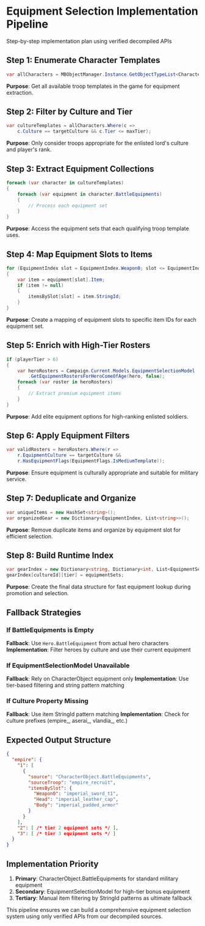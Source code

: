 # Equipment Selection Implementation Pipeline

Step-by-step implementation plan using verified decompiled APIs

## Step 1: Enumerate Character Templates
```csharp
var allCharacters = MBObjectManager.Instance.GetObjectTypeList<CharacterObject>();
```
**Purpose**: Get all available troop templates in the game for equipment extraction.

## Step 2: Filter by Culture and Tier
```csharp
var cultureTemplates = allCharacters.Where(c => 
    c.Culture == targetCulture && c.Tier <= maxTier);
```
**Purpose**: Only consider troops appropriate for the enlisted lord's culture and player's rank.

## Step 3: Extract Equipment Collections
```csharp
foreach (var character in cultureTemplates)
{
    foreach (var equipment in character.BattleEquipments)
    {
        // Process each equipment set
    }
}
```
**Purpose**: Access the equipment sets that each qualifying troop template uses.

## Step 4: Map Equipment Slots to Items
```csharp
for (EquipmentIndex slot = EquipmentIndex.Weapon0; slot <= EquipmentIndex.HorseHarness; slot++)
{
    var item = equipment[slot].Item;
    if (item != null)
    {
        itemsBySlot[slot] = item.StringId;
    }
}
```
**Purpose**: Create a mapping of equipment slots to specific item IDs for each equipment set.

## Step 5: Enrich with High-Tier Rosters
```csharp
if (playerTier > 6)
{
    var heroRosters = Campaign.Current.Models.EquipmentSelectionModel
        .GetEquipmentRostersForHeroComeOfAge(hero, false);
    foreach (var roster in heroRosters)
    {
        // Extract premium equipment items
    }
}
```
**Purpose**: Add elite equipment options for high-ranking enlisted soldiers.

## Step 6: Apply Equipment Filters
```csharp
var validRosters = heroRosters.Where(r => 
    r.EquipmentCulture == targetCulture && 
    r.HasEquipmentFlags(EquipmentFlags.IsMediumTemplate));
```
**Purpose**: Ensure equipment is culturally appropriate and suitable for military service.

## Step 7: Deduplicate and Organize
```csharp
var uniqueItems = new HashSet<string>();
var organizedGear = new Dictionary<EquipmentIndex, List<string>>();
```
**Purpose**: Remove duplicate items and organize by equipment slot for efficient selection.

## Step 8: Build Runtime Index
```csharp
var gearIndex = new Dictionary<string, Dictionary<int, List<EquipmentSet>>>();
gearIndex[cultureId][tier] = equipmentSets;
```
**Purpose**: Create the final data structure for fast equipment lookup during promotion and selection.

## Fallback Strategies

### If BattleEquipments is Empty
**Fallback**: Use `Hero.BattleEquipment` from actual hero characters
**Implementation**: Filter heroes by culture and use their current equipment

### If EquipmentSelectionModel Unavailable
**Fallback**: Rely on CharacterObject equipment only
**Implementation**: Use tier-based filtering and string pattern matching

### If Culture Property Missing
**Fallback**: Use item StringId pattern matching
**Implementation**: Check for culture prefixes (empire_, aserai_, vlandia_, etc.)

## Expected Output Structure

```json
{
  "empire": {
    "1": [
      {
        "source": "CharacterObject.BattleEquipments",
        "sourceTroop": "empire_recruit", 
        "itemsBySlot": {
          "Weapon0": "imperial_sword_t1",
          "Head": "imperial_leather_cap",
          "Body": "imperial_padded_armor"
        }
      }
    ],
    "2": [ /* tier 2 equipment sets */ ],
    "3": [ /* tier 3 equipment sets */ ]
  }
}
```

## Implementation Priority

1. **Primary**: CharacterObject.BattleEquipments for standard military equipment
2. **Secondary**: EquipmentSelectionModel for high-tier bonus equipment  
3. **Tertiary**: Manual item filtering by StringId patterns as ultimate fallback

This pipeline ensures we can build a comprehensive equipment selection system using only verified APIs from our decompiled sources.